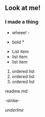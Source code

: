 ## Look at me!

### I made a thing

- wheee! -

* bold *

- List item
- list item
- list item

1. ordered list
2. ordered list
3. ordered list

readme.md 

-strike-

_underline_
